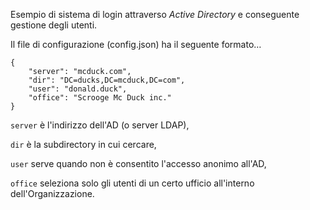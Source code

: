 Esempio di sistema di login attraverso *Active Directory* e conseguente gestione degli utenti.

Il file di configurazione (config.json) ha il seguente formato…
```
{
    "server": "mcduck.com",
    "dir": "DC=ducks,DC=mcduck,DC=com",
    "user": "donald.duck",
    "office": "Scrooge Mc Duck inc."
}
```

`server` è l'indirizzo dell'AD (o server LDAP),

`dir` è la subdirectory in cui cercare,

`user` serve quando non è consentito l'accesso anonimo all'AD,

`office` seleziona solo gli utenti di un certo ufficio all'interno 
    dell'Organizzazione.
